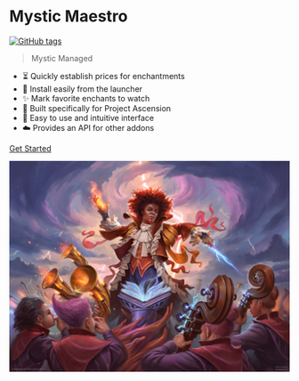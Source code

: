 <h1 id="cover-heading">
  Mystic Maestro  <!-- TODO: Update title -->
</h1>

[![GitHub tags](https://img.shields.io/github/tag/BanditTech/testbench.svg)](https://github.com/BanditTech/testbench/tags/) <!-- TODO: Update username and repo name -->

>  Mystic Managed   <!-- TODO: Replace with your description -->


<!-- TODO: Update to match your project's benefits/features. Git emojis work great here. -->

- :hourglass_flowing_sand: Quickly establish prices for enchantments
- :open_file_folder: Install easily from the launcher
- :sparkles: Mark favorite enchants to watch
- :nut_and_bolt: Built specifically for Project Ascension
- :pushpin: Easy to use and intuitive interface
- :cloud: Provides an API for other addons



[Get Started](#docsifyjs-template) <!-- TODO: Use ID of your homepage heading -->

<!-- TODO: Set your background color or image. -->
![image](Zaffai-Thunder-Conductor-Commander-2021-MtG-Art.jpg)
